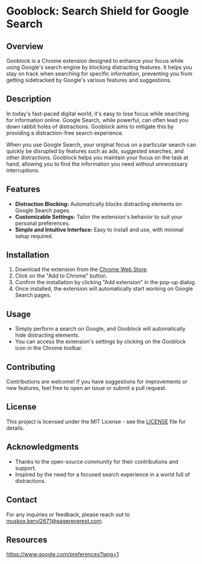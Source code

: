 # Gooblock: Search Shield for Google Search

## Overview

Gooblock is a Chrome extension designed to enhance your focus while using Google's search engine by blocking distracting features. It helps you stay on track when searching for specific information, preventing you from getting sidetracked by Google's various features and suggestions.

## Description

In today's fast-paced digital world, it's easy to lose focus while searching for information online. Google Search, while powerful, can often lead you down rabbit holes of distractions. Gooblock aims to mitigate this by providing a distraction-free search experience.

When you use Google Search, your original focus on a particular search can quickly be disrupted by features such as ads, suggested searches, and other distractions. Gooblock helps you maintain your focus on the task at hand, allowing you to find the information you need without unnecessary interruptions.

## Features

- **Distraction Blocking:** Automatically blocks distracting elements on Google Search pages.
- **Customizable Settings:** Tailor the extension's behavior to suit your personal preferences.
- **Simple and Intuitive Interface:** Easy to install and use, with minimal setup required.

## Installation

1. Download the extension from the [Chrome Web Store](https://chromewebstore.google.com/detail/gooblock-search-shield-fo/olfjnjnklfiladjkdjklniclinlfefml?authuser=1).
2. Click on the "Add to Chrome" button.
3. Confirm the installation by clicking "Add extension" in the pop-up dialog.
4. Once installed, the extension will automatically start working on Google Search pages.

## Usage

- Simply perform a search on Google, and Gooblock will automatically hide distracting elements.
- You can access the extension's settings by clicking on the Gooblock icon in the Chrome toolbar.

## Contributing

Contributions are welcome! If you have suggestions for improvements or new features, feel free to open an issue or submit a pull request.

## License

This project is licensed under the MIT License - see the [LICENSE](LICENSE) file for details.

## Acknowledgments

- Thanks to the open-source community for their contributions and support.
- Inspired by the need for a focused search experience in a world full of distractions.

## Contact

For any inquiries or feedback, please reach out to [muskox.beryl2671@eagereverest.com](mailto:muskox.beryl2671@eagereverest.com).

## Resources

https://www.google.com/preferences?lang=1
